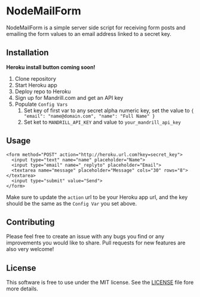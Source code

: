 # NodeMailForm

NodeMailForm is a simple server side script for receiving form posts and emailing the form values to an email address linked to a secret key.

## Installation

**Heroku install button coming soon!**

1. Clone repository
2. Start Heroku app
3. Deploy repo to Heroku
4. Sign up for Mandrill.com and get an API key
5. Populate `Config Vars`
    1. Set key of first var to any secret alpha numeric key, set the value to `{ "email": "name@domain.com", "name": "Full Name" }`
    2. Set ket to `MANDRILL_API_KEY` and value to `your_mandrill_api_key`

## Usage

    <form method="POST" action="http://heroku.url.com?key=secret_key">
      <input type="text" name="name" placeholder="Name">
      <input type="email" name="_replyto" placeholder="Email">
      <textarea name="message" placeholder="Message" cols="30" rows="8"></textarea>
      <input type="submit" value="Send">
    </form>

Make sure to update the `action` url to be your Heroku app url, and the key should be the same as the `Config Var` you set above.

## Contributing

Please feel free to create an issue with any bugs you find or any improvements you would like to share. Pull requests for new features are also very welcome!

## License

This software is free to use under the MIT license. See the [LICENSE][] file fore more details.

[License]: https://github.com/chadfawcett/NodeMailForm/blob/master/LICENSE.md
